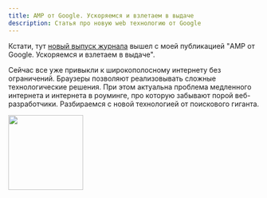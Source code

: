 ```yaml
---
title: AMP от Google. Ускоряемся и взлетаем в выдаче
description: Статья про новую web технологию от Google
---
```


Кстати, тут [новый выпуск журнала](http://samag.ru/archive/more/163) вышел с моей публикацией "AMP от Google.
Ускоряемся и взлетаем в выдаче".

Сейчас все уже привыкли к широкополосному интернету без ограничений.
Браузеры позволяют реализовывать сложные технологические решения.
При этом актуальна проблема медленного интернета и интернета в роуминге, про которую забывают порой веб-разработчики.
Разбираемся с новой технологией от поискового гиганта.

<img src="http://samag.ru/img/upload/edition/1465740397cover06(163).jpg" style="width:150px">
